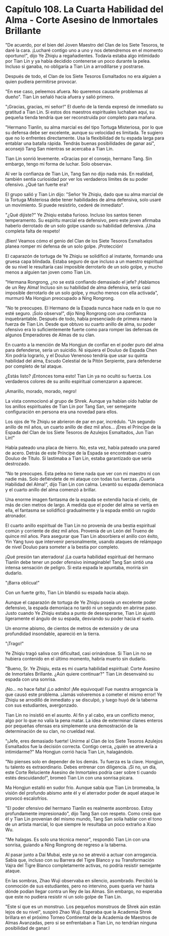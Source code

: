 
# Capítulo 108. La Cuarta Habilidad del Alma - Corte Asesino de Inmortales Brillante


"De acuerdo, por el bien del Joven Maestro del Clan de los Siete Tesoros, te daré la cara. ¡Lucharé contigo uno a uno y nos detendremos en el momento oportuno!", dijo Ye Zhiqiu a regañadientes. Todavía estaba algo intimidado por Tian Lin y ya había decidido contenerse un poco durante la pelea. Incluso si ganaba, no obligaría a Tian Lin a arrodillarse y postrarse.

Después de todo, el Clan de los Siete Tesoros Esmaltados no era alguien a quien pudiera permitirse provocar.

"En ese caso, peleemos afuera. No queremos causarle problemas al dueño". Tian Lin señaló hacia afuera y salió primero.

"¡Gracias, gracias, mi señor!" El dueño de la tienda expresó de inmediato su gratitud a Tian Lin. Si estos dos maestros espirituales luchaban aquí, su pequeña tienda tendría que ser reconstruida por completo para mañana.

"Hermano Tianlin, su alma marcial es del tipo Tortuga Misteriosa, por lo que su defensa debe ser excelente, aunque su velocidad es limitada. Te sugiero que no lo enfrentes directamente. Usa la flexibilidad de tu espada larga para entablar una batalla rápida. Tendrás buenas posibilidades de ganar así", aconsejó Tang San mientras se acercaba a Tian Lin.

Tian Lin sonrió levemente. «Gracias por el consejo, hermano Tang. Sin embargo, tengo mi forma de luchar. Solo observa».

Al ver la confianza de Tian Lin, Tang San no dijo nada más. En realidad, también sentía curiosidad por ver los verdaderos límites de su poder ofensivo. ¿Qué tan fuerte era?

El grupo salió y Tian Lin dijo: "Señor Ye Zhiqiu, dado que su alma marcial de la Tortuga Misteriosa debe tener habilidades de alma defensiva, solo usaré un movimiento. Si puede resistirlo, cederé de inmediato".

"¿Qué dijiste?" Ye Zhiqiu estaba furioso. Incluso los santos tienen temperamento. Su espíritu marcial era defensivo, pero este joven afirmaba haberlo derrotado de un solo golpe usando su habilidad defensiva. ¡Una completa falta de respeto!

¡Bien! Veamos cómo el genio del Clan de los Siete Tesoros Esmaltados planea romper mi defensa de un solo golpe. ¡Protección!

El caparazón de tortuga de Ye Zhiqiu se solidificó al instante, formando una gruesa capa blindada. Estaba seguro de que incluso a un maestro espiritual de su nivel le resultaría casi imposible derrotarlo de un solo golpe, y mucho menos a alguien tan joven como Tian Lin.

"Hermana Rongrong, ¿no se está confiando demasiado el jefe? ¡Hablamos de un Rey Alma! Incluso sin su habilidad de alma defensiva, sería casi imposible derrotarlo de un solo golpe, y mucho menos con ella activada", murmuró Ma Hongjun preocupado a Ning Rongrong.

"No te preocupes. El Hermano de la Espada nunca hace nada en lo que no esté seguro. ¡Solo observa!", dijo Ning Rongrong con una confianza inquebrantable. Después de todo, había presenciado de primera mano la fuerza de Tian Lin. Desde que obtuvo su cuarto anillo de alma, su poder ofensivo era lo suficientemente fuerte como para romper las defensas de algunos Emperadores de Almas de su clan.

En cuanto a la mención de Ma Hongjun de confiar en el poder puro del alma para defenderse, sería un suicidio. Ni siquiera el Douluo de Espada Chen Xin podría lograrlo, y el Douluo Venenoso tendría que usar su quinta habilidad del alma, Escudo Celestial de la Pitón Serpiente, para defenderse por completo de tal ataque.

¿Estás listo? ¡Entonces toma esto! Tian Lin ya no ocultó su fuerza. Los verdaderos colores de su anillo espiritual comenzaron a aparecer.

¡Amarillo, morado, morado, negro!

La vista conmocionó al grupo de Shrek. Aunque ya habían oído hablar de los anillos espirituales de Tian Lin por Tang San, ver semejante configuración en persona era una novedad para ellos.

Los ojos de Ye Zhiqiu se abrieron de par en par, incrédulo. "Un segundo anillo de mil años, un cuarto anillo de diez mil años... ¡Eres el Príncipe de la Espada del Clan de los Siete Tesoros de Azulejos Esmaltados, Jun Tian Lin!"

Había pateado una placa de hierro. No, esta vez, había pateado una pared de acero. Detrás de este Príncipe de la Espada se encontraban cuatro Douluo de Título. Si lastimaba a Tian Lin, estaba garantizado que sería destrozado.

"No te preocupes. Esta pelea no tiene nada que ver con mi maestro ni con nadie más. Solo defiéndete de mi ataque con todas tus fuerzas. ¡Cuarta Habilidad del Alma!", dijo Tian Lin con calma. Levantó su espada demoníaca y el cuarto anillo del alma comenzó a brillar.

Una enorme imagen fantasma de la espada se extendía hacia el cielo, de más de cien metros de largo. A medida que el poder del alma se vertía en ella, el fantasma se solidificó gradualmente y la espada emitió un rugido atronador.

El cuarto anillo espiritual de Tian Lin no provenía de una bestia espiritual común y corriente de diez mil años. Provenía de un León del Trueno de quince mil años. Para asegurar que Tian Lin absorbiera el anillo con éxito, Yin Yang tuvo que intervenir personalmente, usando ataques de relámpago de nivel Douluo para someter a la bestia por completo.

¡Qué presión tan aterradora! ¡La cuarta habilidad espiritual del hermano Tianlin debe tener un poder ofensivo inimaginable! Tang San sintió una intensa sensación de peligro. Si esta espada le apuntaba, moriría sin dudarlo.

"¡Barra oblicua!"

Con un fuerte grito, Tian Lin blandió su espada hacia abajo.

Aunque el caparazón de tortuga de Ye Zhiqiu poseía un excelente poder defensivo, la espada demoníaca no tardó ni un segundo en abrirse paso. Justo cuando Ye Zhiqiu estaba a punto de desesperarse, Tian Lin ajustó ligeramente el ángulo de su espada, desviando su poder hacia el suelo.

Un enorme abismo, de cientos de metros de extensión y de una profundidad insondable, apareció en la tierra.

"¡Trago!"

Ye Zhiqiu tragó saliva con dificultad, casi orinándose. Si Tian Lin no se hubiera contenido en el último momento, habría muerto sin dudarlo.

"Bueno, Sr. Ye Zhiqiu, esta es mi cuarta habilidad espiritual: Corte Asesino de Inmortales Brillante. ¿Aún quiere continuar?" Tian Lin desenvainó su espada con una sonrisa.

¡No... no hace falta! ¡Lo admito! ¡Me equivoqué! Fue nuestra arrogancia la que causó este problema. ¡Jamás volveremos a cometer el mismo error! Ye Zhiqiu se arrodilló de inmediato y se disculpó, y luego huyó de la taberna con sus estudiantes, avergonzado.

Tian Lin no insistió en el asunto. Al fin y al cabo, era un conflicto menor, algo por lo que no valía la pena matar. La idea de exterminar clanes enteros por pequeñas ofensas era simplemente una demostración de la determinación de su clan, no crueldad real.

"¡Jefe, eres demasiado fuerte! Unirme al Clan de los Siete Tesoros Azulejos Esmaltados fue la decisión correcta. Contigo cerca, ¿quién se atrevería a intimidarme?" Ma Hongjun corrió hacia Tian Lin, halagándolo.

"No pienses solo en depender de los demás. Tu fuerza es la clave. Hongjun, tu talento es extraordinario. Debes entrenar con diligencia. ¡Si no, un día, este Corte Reluciente Asesino de Inmortales podría caer sobre ti cuando estés descuidando!", bromeó Tian Lin con una sonrisa pícara.

Ma Hongjun estalló en sudor frío. Aunque sabía que Tian Lin bromeaba, la visión del profundo abismo ante él y el aterrador poder de aquel ataque le provocó escalofríos.

"El poder ofensivo del hermano Tianlin es realmente asombroso. Estoy profundamente impresionado", dijo Tang San con respeto. Como creía que él y Tian Lin provenían del mismo mundo, Tang San solía hablar con el tono de un artista marcial, lo que siempre le resultaba un poco extraño a Xiao Wu.

"Me halagas. Es solo una técnica menor", respondió Tian Lin con una sonrisa, guiando a Ning Rongrong de regreso a la taberna.

Al pasar junto a Dai Mubai, este ya no se atrevió a actuar con arrogancia. Sabía que, incluso con su Barrera del Tigre Blanco y su Transformación Vajra del Tigre Blanco completamente activas, no podría resistir semejante ataque.

En las sombras, Zhao Wuji observaba en silencio, asombrado. Percibió la conmoción de sus estudiantes, pero no intervino, pues quería ver hasta dónde podían llegar contra un Rey de las Almas. Sin embargo, no esperaba que este no pudiera resistir ni un solo golpe de Tian Lin.

"Este sí que es un monstruo. Los pequeños monstruos de Shrek aún están lejos de su nivel", suspiró Zhao Wuji. Esperaba que la Academia Shrek brillara en el próximo Torneo Continental de la Academia de Maestros de Almas Avanzadas, pero si se enfrentaban a Tian Lin, no tendrían ninguna posibilidad de ganar.l